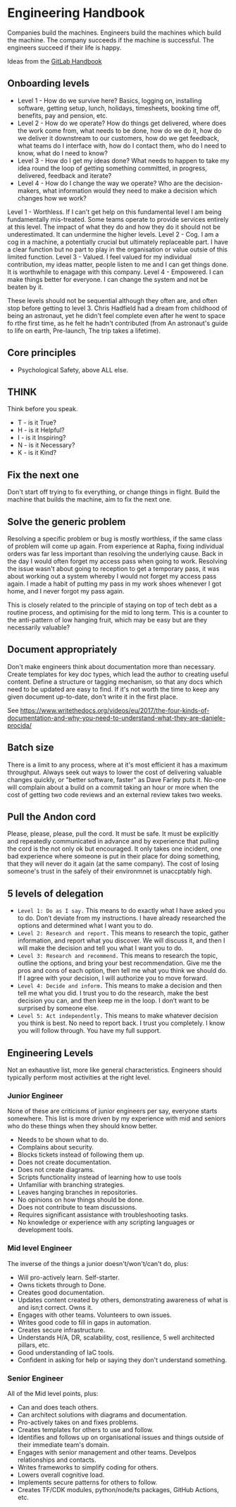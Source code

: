 # Engineering Handbook

Companies build the machines. Engineers build the machines which build the machine. The company succeeds if the machine is successful. The engineers succeed if their life is happy.

Ideas from the [GitLab Handbook](https://handbook.gitlab.com/handbook/values/iteration-examples/spacex/)

## Onboarding levels

* Level 1 - How do we survive here?
    Basics, logging on, installing software, getting setup, lunch, holidays, timesheets, booking time off, benefits, pay and pension, etc.
* Level 2 - How do we operate?
    How do things get delivered, where does the work come from, what needs to be done, how do we do it, how do we deliver it downstream to our customers, how do we get feedback, what teams do I interface with, how do I contact them, who do I need to know, what do I need to know?
* Level 3 - How do I get my ideas done?
    What needs to happen to take my idea round the loop of getting something committed, in progress, delivered, feedback and iterate?
* Level 4 - How do I change the way we operate?
    Who are the decision-makers, what information would they need to make a decision which changes how we work?

Level 1 - Worthless. If I can't get help on this fundamental level I am being fundamentally mis-treated. Some teams operate to provide services entirely at this level. The impact of what they do and how they do it should not be underestimated. It can undermine the higher levels.
Level 2 - Cog. I am a cog in a machine, a potentially crucial but ultimately replaceable part. I have a clear function but no part to play in the organisation or value outsie of this limited function. 
Level 3 - Valued. I feel valued for my individual contribution, my ideas matter, people listen to me and I can get things done. It is worthwhile to enagage with this company.
Level 4 - Empowered. I can make things better for everyone. I can change the system and not be beaten by it. 

These levels should not be sequential although they often are, and often stop before getting to level 3.
Chris Hadfield had a dream from childhood of being an astronaut, yet he didn't feel complete even after he went to space fo rthe first time, as he felt he hadn't contributed (from An astronaut's guide to life on earth, Pre-launch, The trip takes a lifetime). 

## Core principles

* Psychological Safety, above ALL else.

## THINK

Think before you speak.

* T - is it True?
* H - is it Helpful?
* I - is it Inspiring?
* N - is it Necessary?
* K - is it Kind?

## Fix the next one

Don't start off trying to fix everything, or change things in flight. Build the machine that builds the machine, aim to fix the next one. 

## Solve the generic problem

Resolving a specific problem or bug is mostly worthless, if the same class of problem will come up again. From experience at Rapha, fixing individual orders was far less important than resolving the underlying cause. Back in the day I would often forget my access pass when going to work. Resolving the issue wasn't about going to reception to get a temporary pass, it was about working out a system whereby I would not forget my access pass again. I made a habit of putting my pass in my work shoes whenever I got home, and I never forgot my pass again.    

This is closely related to the principle of staying on top of tech debt as a routine process, and optimising for the mid to long term. 
This is a counter to the anti-pattern of low hanging fruit, which may be easy but are they necessarily valuable? 

## Document appropriately

Don't make engineers think about documentation more than necessary. Create templates for key doc types, which lead the author to creating useful content. Define a structure or tagging mechanism, so that any docs which need to be updated are easy to find. If it's not worth the time to keep any given document up-to-date, don't write it in the first place.

See <https://www.writethedocs.org/videos/eu/2017/the-four-kinds-of-documentation-and-why-you-need-to-understand-what-they-are-daniele-procida/>

## Batch size

There is a limit to any process, where at it's most efficient it has a maximum throughput. Always seek out ways to lower the cost of delivering valuable changes quickly, or "better software, faster" as Dave Farley puts it. No-one will complain about a build on a commit taking an hour or more when the cost of getting two code reviews and an external review takes two weeks. 

## Pull the Andon cord

Please, please, please, pull the cord. It must be safe. It must be explicitly and repeatedly communicated in advance and by experience that pulling the cord is the not only ok but encouraged. It only takes one incident, one bad experience where someone is put in their place for doing something, that they will never do it again (at the same company). The cost of losing someone's trust in the safely of their environmnet is unaccptably high.  

## 5 levels of delegation

* `Level 1: Do as I say.` This means to do exactly what I have asked you to do. Don’t deviate from my instructions. I have already researched the options and determined what I want you to do.
* `Level 2: Research and report.` This means to research the topic, gather information, and report what you discover. We will discuss it, and then I will make the decision and tell you what I want you to do.
* `Level 3: Research and recommend.` This means to research the topic, outline the options, and bring your best recommendation. Give me the pros and cons of each option, then tell me what you think we should do. If I agree with your decision, I will authorize you to move forward.
* `Level 4: Decide and inform.` This means to make a decision and then tell me what you did. I trust you to do the research, make the best decision you can, and then keep me in the loop. I don’t want to be surprised by someone else.
* `Level 5: Act independently.` This means to make whatever decision you think is best. No need to report back. I trust you completely. I know you will follow through. You have my full support.

## Engineering Levels

Not an exhaustive list, more like general characteristics. Engineers should typically perform most activities at the right level.

### Junior Engineer

None of these are criticisms of junior engineers per say, everyone starts somewhere. This list is more driven by my experience with mid and seniors who do these things when they should know better.

* Needs to be shown what to do.
* Complains about security.
* Blocks tickets instead of following them up.
* Does not create documentation.
* Does not create diagrams.
* Scripts functionality instead of learning how to use tools
* Unfamiliar with branching strategies.
* Leaves hanging branches in repositories.
* No opinions on how things should be done.
* Does not contribute to team discussions.
* Requires significant assistance with troubleshooting tasks.
* No knowledge or experience with any scripting languages or development tools.

### Mid level Engineer

The inverse of the things a junior doesn't/won't/can't do, plus:

* Will pro-actively learn. Self-starter.
* Owns tickets through to Done.
* Creates good documentation.
* Updates content created by others, demonstrating awareness of what is and isn;t correct. Owns it.
* Engages with other teams. Volunteers to own issues.
* Writes good code to fill in gaps in automation.
* Creates secure infrastructure.
* Understands H/A, DR, scalability, cost, resilience, 5 well architected pillars, etc.
* Good understanding of IaC tools.
* Confident in asking for help or saying they don't understand something.

### Senior Engineer

All of the Mid level points, plus:

* Can and does teach others.
* Can architect solutions with diagrams and documentation.
* Pro-actively takes on and fixes problems.
* Creates templates for others to use and follow.
* Identifies and follows up on organisational issues and things outside of their immediate team's domain.
* Engages with senior management and other teams. Develpos relationships and contacts.
* Writes frameworks to simplify coding for others. 
* Lowers overall cognitive load.
* Implements secure patterns for others to follow. 
* Creates TF/CDK modules, python/node/ts packages, GitHub Actions, etc.

